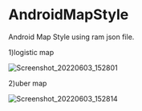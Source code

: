 # AndroidMapStyle
Android Map Style using ram json file.

1)logistic map

![Screenshot_20220603_152801](https://user-images.githubusercontent.com/42431637/171833463-c1787ebe-bae7-438d-85f0-70613f7b8c69.png)


2)uber map


![Screenshot_20220603_152814](https://user-images.githubusercontent.com/42431637/171833483-258813aa-3677-4f9f-869d-4cefe8c5ec02.png)
